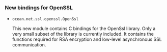 ### New bindings for OpenSSL

* `ocean.net.ssl.openssl.OpenSsl`

  This new module contains C bindings for the OpenSsl library. Only a very
  small subset of the library is currently included. It contains the functions
  required for RSA encryption and low-level asynchronous SSL communication.
